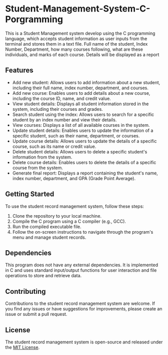 # Student-Management-System-C-Porgramming
This is a Student Management system develop using the C programming language, which accepts student information as user inputs from the terminal and stores them in a text file. Full name of the student, Index Number, Department, how many courses following, what are these individuals, and marks of each course. Details will be displayed as a report

## Features

- Add new student: Allows users to add information about a new student, including their full name, index number, department, and courses.
- Add new course: Enables users to add details about a new course, including the course ID, name, and credit value.
- View student details: Displays all student information stored in the system, including their courses and grades.
- Search student using the index: Allows users to search for a specific student by an index number and view their details.
- View courses: Displays a list of all available courses in the system.
- Update student details: Enables users to update the information of a specific student, such as their name, department, or courses.
- Update course details: Allows users to update the details of a specific course, such as its name or credit value.
- Delete student details: Allows users to delete a specific student's information from the system.
- Delete course details: Enables users to delete the details of a specific course from the system.
- Generate final report: Displays a report containing the student's name, index number, department, and GPA (Grade Point Average).

## Getting Started

To use the student record management system, follow these steps:

1. Clone the repository to your local machine.
2. Compile the C program using a C compiler (e.g., GCC).
3. Run the compiled executable file.
4. Follow the on-screen instructions to navigate through the program's menu and manage student records.

## Dependencies

This program does not have any external dependencies. It is implemented in C and uses standard input/output functions for user interaction and file operations to store and retrieve data.

## Contributing

Contributions to the student record management system are welcome. If you find any issues or have suggestions for improvements, please create an issue or submit a pull request.

## License

The student record management system is open-source and released under the [MIT License](LICENSE).


